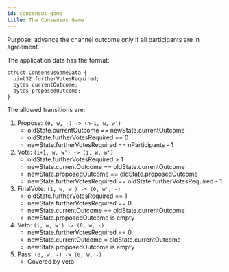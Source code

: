```yaml
---
id: consensus-game
title: The Consensus Game
---
```


Purpose: advance the channel outcome only if all participants are in agreement.

The application data has the format:

```solidity
struct ConsensusGameData {
  uint32 furtherVotesRequired;
  bytes currentOutcome;
  bytes proposedOutcome;
}
```

The allowed transitions are:

1. Propose: `(0, w, -) -> (n-1, w, w')`
   - oldState.currentOutcome == newState.currentOutcome
   - oldState.furtherVotesRequired == 0
   - newState.furtherVotesRequired == nParticipants - 1
2. Vote: `(i+1, w, w') -> (i, w, w')`
   - oldState.furtherVotesRequired > 1
   - newState.currentOutcome == oldState.currentOutcome
   - newState.proposedOutcome == oldState.proposedOutcome
   - newState.furtherVotesRequired == oldState.furtherVotesRequired - 1
3. FinalVote: `(1, w, w') -> (0, w', -)`
   - oldState.furtherVotesRequired == 1
   - newState.furtherVotesRequired == 0
   - newState.currentOutcome == oldState.currentOutcome
   - newState.proposedOutcome is empty
4. Veto: `(i, w, w') -> (0, w, -)`
   - newState.furtherVotesRequired == 0
   - newState.currentOutcome = oldState.currentOutcome
   - newState.proposedOutcome is empty
5. Pass: `(0, w, -) -> (0, w, -)`
   - Covered by veto
